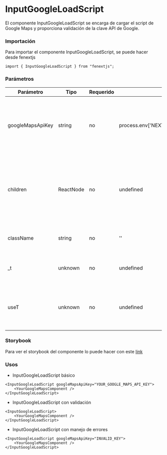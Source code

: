 # InputGoogleLoadScript

El componente InputGoogleLoadScript se encarga de cargar el script de Google Maps y proporciona validación de la clave API de Google.

### Importación

Para importar el componente InputGoogleLoadScript, se puede hacer desde fenextjs

```tsx copy
import { InputGoogleLoadScript } from "fenextjs";
```

### Parámetros

| Parámetro | Tipo | Requerido | Default | Descripcion |
| --------- | ---- | --------- | ------- | ----------- |
| googleMapsApiKey | string | no | process.env['NEXT_PUBLIC_GOOGLE_KEY'] | Clave API de Google Maps. Si no se proporciona, se usará la clave API predeterminada en las variables de entorno. |
| children | ReactNode | no | undefined | Los elementos hijos que se renderizarán dentro del componente una vez que el script de Google Maps haya sido cargado correctamente. |
| className | string | no | '' | Clase CSS para personalizar el contenedor del componente. |
| _t | unknown | no | undefined | Propiedades de traducción para mensajes de error u otros textos. |
| useT | unknown | no | undefined | Hook de traducción para manejar cadenas traducibles dentro del componente. |

### Storybook

Para ver el storybook del componente lo puede hacer con este [link](https://fenextjs-component-storybook.vercel.app/?path=/story/input-google-loadscript--index)

### Usos

- InputGoogleLoadScript básico

```tsx copy
<InputGoogleLoadScript googleMapsApiKey="YOUR_GOOGLE_MAPS_API_KEY">
    <YourGoogleMapsComponent />
</InputGoogleLoadScript>
```

- InputGoogleLoadScript con validación

```tsx copy
<InputGoogleLoadScript>
    <YourGoogleMapsComponent />
</InputGoogleLoadScript>
```

- InputGoogleLoadScript con manejo de errores

```tsx copy
<InputGoogleLoadScript googleMapsApiKey="INVALID_KEY">
    <YourGoogleMapsComponent />
</InputGoogleLoadScript>
```


